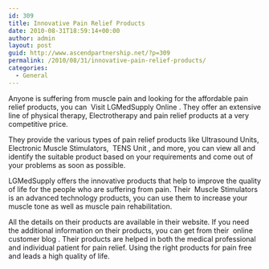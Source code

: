 ```yaml
---
id: 309
title: Innovative Pain Relief Products
date: 2010-08-31T18:59:14+00:00
author: admin
layout: post
guid: http://www.ascendpartnership.net/?p=309
permalink: /2010/08/31/innovative-pain-relief-products/
categories:
  - General
---
```

Anyone is suffering from muscle pain and looking for the affordable pain relief products, you can &nbsp;Visit LGMedSupply Online&nbsp;. They offer an extensive line of physical therapy, Electrotherapy and pain relief products at a very competitive price.

They provide the various types of pain relief products like Ultrasound Units, Electronic Muscle Stimulators, &nbsp;TENS Unit&nbsp;, and more, you can view all and identify the suitable product based on your requirements and come out of your problems as soon as possible.

LGMedSupply offers the innovative products that help to improve the quality of life for the people who are suffering from pain. Their &nbsp;Muscle Stimulators&nbsp; is an advanced technology products, you can use them to increase your muscle tone as well as muscle pain rehabilitation.

All the details on their products are available in their website. If you need the additional information on their products, you can get from their &nbsp;online customer blog&nbsp;. Their products are helped in both the medical professional and individual patient for pain relief. Using the right products for pain free and leads a high quality of life.